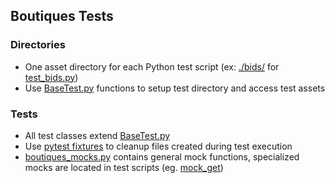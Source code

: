 ## Boutiques Tests

### Directories
-   One asset directory for each Python test script (ex: [./bids/](https://github.com/boutiques/boutiques/tree/master/boutiques/tests/bids/) for [test_bids.py](https://github.com/boutiques/boutiques/blob/master/boutiques/tests/test_bids.py))
-   Use [BaseTest.py](https://github.com/boutiques/boutiques/blob/master/boutiques/tests/BaseTest.py) functions to setup test directory and access test assets

### Tests
-   All test classes extend [BaseTest.py](https://github.com/boutiques/boutiques/blob/master/boutiques/tests/BaseTest.py)
-   Use [pytest fixtures](https://docs.pytest.org/en/stable/fixture.html) to cleanup files created during test execution
-   [boutiques_mocks.py](https://github.com/boutiques/boutiques/blob/master/boutiques/tests/boutiques_mocks.py) contains general mock functions, specialized mocks are located in test scripts (eg. [mock_get](https://github.com/boutiques/boutiques/blob/master/boutiques/tests/test_deprecate.py))